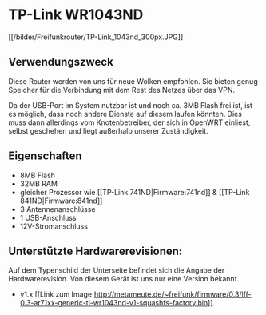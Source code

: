 # TP-Link WR1043ND
[[/bilder/Freifunkrouter/TP-Link_1043nd_300px.JPG]]

## Verwendungszweck
Diese Router werden von uns für neue Wolken empfohlen. Sie bieten genug Speicher für die Verbindung mit dem Rest des Netzes über das VPN.

Da der USB-Port im System nutzbar ist und noch ca. 3MB Flash frei ist, ist es möglich, dass noch andere Dienste auf diesem laufen könnten. Dies muss dann allerdings vom Knotenbetreiber, der sich in OpenWRT einliest, selbst geschehen und liegt außerhalb unserer Zuständigkeit.

## Eigenschaften
* 8MB Flash
* 32MB RAM
* gleicher Prozessor wie [[TP-Link 741ND|Firmware:741nd]] & [[TP-Link 841ND|Firmware:841nd]]
* 3 Antennenanschlüsse
* 1 USB-Anschluss
* 12V-Stromanschluss

## Unterstützte Hardwarerevisionen:
Auf dem Typenschild der Unterseite befindet sich die Angabe der Hardwarerevision.
Von diesem Gerät ist uns nur eine Version bekannt.

* v1.x [[Link zum Image|http://metameute.de/~freifunk/firmware/0.3/lff-0.3-ar71xx-generic-tl-wr1043nd-v1-squashfs-factory.bin]]
